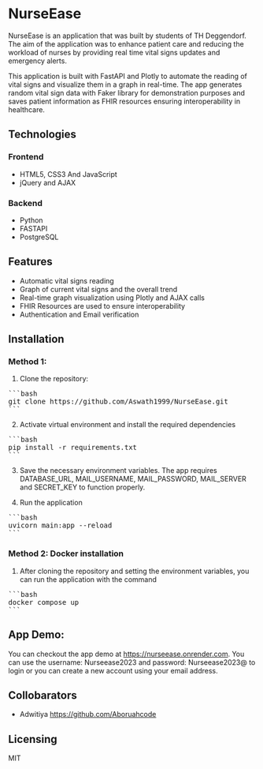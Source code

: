 # NurseEase
NurseEase is an application that was built by students of TH Deggendorf. The aim of the application was to enhance patient care and reducing the workload of nurses by providing real time vital signs updates and emergency alerts.

This application is built with FastAPI and Plotly to automate the reading of vital signs and visualize them in a graph in real-time. The app generates random vital sign data with Faker library for demonstration purposes and saves patient information as FHIR resources ensuring interoperability in healthcare. 

## Technologies
### Frontend
- HTML5, CSS3 And JavaScript
- jQuery and AJAX

### Backend
- Python 
- FASTAPI
- PostgreSQL

## Features
- Automatic vital signs reading
- Graph of current vital signs and the overall trend
- Real-time graph visualization using Plotly and AJAX calls
- FHIR Resources are used to ensure interoperability
- Authentication and Email verification

## Installation
### Method 1:
1. Clone the repository:
<pre>
```bash
git clone https://github.com/Aswath1999/NurseEase.git
```
</pre>
2. Activate virtual environment and install the required dependencies
<pre>
```bash
pip install -r requirements.txt
```
</pre>
3. Save the necessary environment variables. The app requires DATABASE_URL, MAIL_USERNAME, MAIL_PASSWORD, MAIL_SERVER and SECRET_KEY to function properly. 

4. Run the application 
<pre>
```bash
uvicorn main:app --reload
```
</pre>

### Method 2: Docker installation
1. After cloning the repository and setting the environment variables, you can run the application with the command
<pre>
```bash
docker compose up
```
</pre>

## App Demo:
You can checkout the app demo at https://nurseease.onrender.com. You can use the username: Nurseease2023 and password: Nurseease2023@ to login or you can create a new account using your email address.

## Collobarators 
- Adwitiya https://github.com/Aboruahcode

## Licensing 
MIT